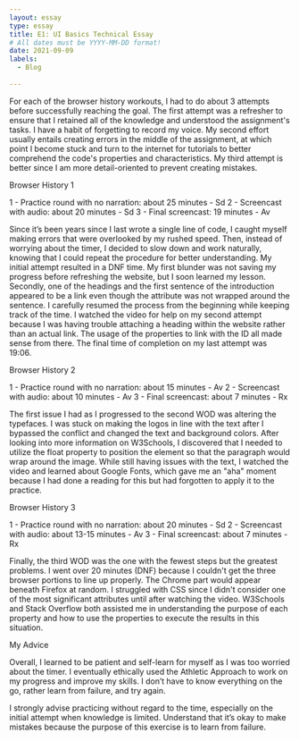 ```yaml
---
layout: essay
type: essay
title: E1: UI Basics Technical Essay
# All dates must be YYYY-MM-DD format!
date: 2021-09-09
labels:
  - Blog
  
---
```


For each of the browser history workouts, I had to do about 3 attempts before successfully reaching the goal. The first attempt was a refresher to ensure that I retained all of the knowledge and understood the assignment's tasks. I have a habit of forgetting to record my voice. My second effort usually entails creating errors in the middle of the assignment, at which point I become stuck and turn to the internet for tutorials to better comprehend the code's properties and characteristics. My third attempt is better since I am more detail-oriented to prevent creating mistakes.

Browser History 1

1 - Practice round with no narration: about 25 minutes - Sd
2 - Screencast with audio: about 20 minutes - Sd
3 - Final screencast: 19 minutes - Av

Since it’s been years since I last wrote a single line of code, I caught myself making errors that were overlooked by my rushed speed. Then, instead of worrying about the timer, I decided to slow down and work naturally, knowing that I could repeat the procedure for better understanding. My initial attempt resulted in a DNF time. My first blunder was not saving my progress before refreshing the website, but I soon learned my lesson. Secondly, one of the headings and the first sentence of the introduction appeared to be a link even though the attribute was not wrapped around the sentence. I carefully resumed the process from the beginning while keeping track of the time. I watched the video for help on my second attempt because I was having trouble attaching a heading within the website rather than an actual link.  The usage of the properties to link with the ID all made sense from there. The final time of completion on my last attempt was 19:06.

Browser History 2

1 - Practice round with no narration: about 15 minutes - Av
2 - Screencast with audio: about 10 minutes - Av
3 - Final screencast: about 7 minutes - Rx

The first issue I had as I progressed to the second WOD was altering the typefaces. I was stuck on making the logos in line with the text after I bypassed the conflict and changed the text and background colors. After looking into more information on W3Schools, I discovered that I needed to utilize the float property to position the element so that the paragraph would wrap around the image. While still having issues with the text, I watched the video and learned about Google Fonts, which gave me an "aha" moment because I had done a reading for this but had forgotten to apply it to the practice.

Browser History 3

1 - Practice round with no narration: about 20 minutes - Sd
2 - Screencast with audio: about 13-15 minutes - Av
3 - Final screencast: about 7 minutes - Rx

Finally, the third WOD was the one with the fewest steps but the greatest problems. I went over 20 minutes (DNF) because I couldn't get the three browser portions to line up properly. The Chrome part would appear beneath Firefox at random. I struggled with CSS since I didn't consider one of the most significant attributes until after watching the video. W3Schools and Stack Overflow both assisted me in understanding the purpose of each property and how to use the properties to execute the results in this situation.

My Advice

Overall, I learned to be patient and self-learn for myself as I was too worried about the timer. I eventually ethically used the Athletic Approach to work on my progress and improve my skills. I don’t have to know everything on the go, rather learn from failure, and try again.

I strongly advise practicing without regard to the time, especially on the initial attempt when knowledge is limited. Understand that it’s okay to make mistakes because the purpose of this exercise is to learn from failure.

